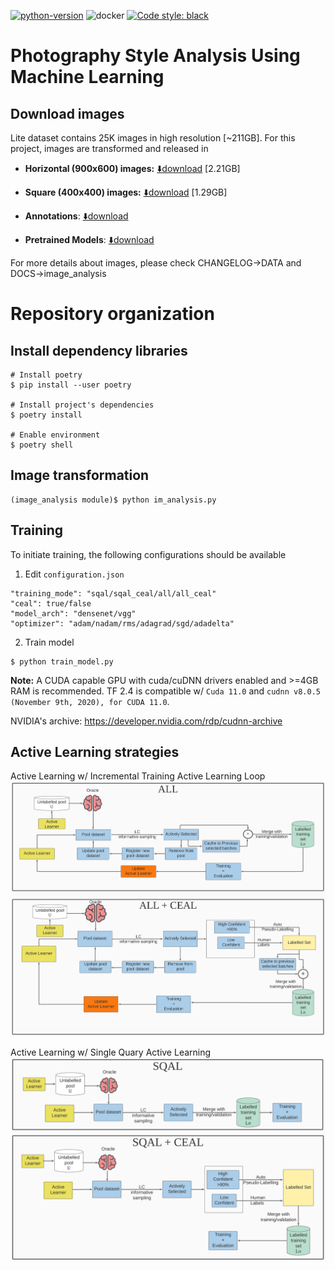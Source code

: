 [![python-version](https://img.shields.io/badge/python-v3.8-blue&?style=flat)](https://www.python.org/) 
![docker](https://shields.io/badge/tensorflow-2.4-simple?logo=tensorflow&style=flat)
[![Code style: black](https://img.shields.io/badge/code%20style-black-000000.svg)](https://github.com/psf/black)

# Photography Style Analysis Using Machine Learning

## Download images

Lite dataset contains 25K images in high resolution [~211GB].
For this project, images are transformed and released in

- **Horizontal (900x600) images:** [⬇️download](https://drive.google.com/file/d/1zgNqZMDsziN0M3gCeXSHOkmP6wW_owsG/view?usp=sharing) [2.21GB]

- **Square (400x400) images:** [⬇️download](https://drive.google.com/file/d/1E6TqDAy9BBc0rP2WN92F8pUmA5x3LfQt/view?usp=sharing) [1.29GB]

- **Annotations**: [⬇️download](https://drive.google.com/drive/folders/1_R5zhWI-ZMQ7al_Pb7m8GXGyjjBI92Yf?usp=sharing)

- **Pretrained Models**: [⬇️download](https://drive.google.com/drive/folders/1eEZiWqc_LJa12QMf9qKzKh8-vR0gAKM-?usp=sharing)

For more details about images, please check CHANGELOG->DATA and DOCS->image_analysis

# Repository organization

## Install dependency libraries

```
# Install poetry
$ pip install --user poetry

# Install project's dependencies
$ poetry install

# Enable environment
$ poetry shell
```

## Image transformation

```
(image_analysis module)$ python im_analysis.py
```

## Training

To initiate training, the following configurations should be available


1. Edit ``configuration.json``
```
"training_mode": "sqal/sqal_ceal/all/all_ceal"
"ceal": true/false
"model_arch": "densenet/vgg"
"optimizer": "adam/nadam/rms/adagrad/sgd/adadelta"
```
2. Train model
```
$ python train_model.py
```

**Note:** A CUDA capable GPU with cuda/cuDNN drivers enabled and >=4GB RAM is recommended. TF 2.4 is compatible w/  `Cuda 11.0` and `cudnn v8.0.5 (November 9th, 2020), for CUDA 11.0`.

NVIDIA's archive: <https://developer.nvidia.com/rdp/cudnn-archive>

## Active Learning strategies

Active Learning w/ Incremental Training Active Learning Loop
![Active Learning Loop](/docs/active_learning_strategies/al_all_ceal.png)

Active Learning w/ Single Quary Active Learning
![Active Learning Loop](/docs/active_learning_strategies/al_sqal_ceal.png)